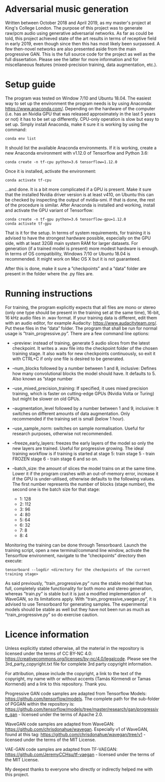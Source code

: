 # Adversarial music generation

Written between October 2018 and April 2019, as my master's project at King's College London. The purpose of this project was to generate raw/pcm audio using generative adversarial networks. As far as could be told, this project achieved state of the art results in terms of receptive field in early 2019, even though since then this has most likely been surpassed. A few then-novel networks are also presented aside from the main progressive GAN. This is the full source code for the project as well as the full dissertation. Please see the latter for more information and for miscellaneous features (mixed-precision training, data augmentation, etc.).

# Setup guide

The program was tested on Window 7/10 and Ubuntu 18.04. The easiest way to set up the
environment the program needs is by using Anaconda: https://www.anaconda.com/.
Depending on the hardware of the computer (i.e. has an Nvidia GPU that was released
approximately in the last 5 years or not) it has to be set up differently. CPU-only operation
is slow but easy to set up. Simply install Anaconda, make it sure it is working by using the
command:

```
conda env list
```

It should list the available Anaconda environments. If it is working, create a new Anaconda
environment with v1.12.0 of Tensorflow and Python 3.6:

```
conda create -n tf-cpu python=3.6 tensorflow=1.12.0
```

Once it is installed, activate the environment:

```
conda activate tf-cpu
```

...and done. It is a bit more complicated if a GPU is present. Make it sure that the installed
Nvidia driver version is at least v410, on Ubuntu this can be checked by inspecting the output
of nvidia-smi. If that is done, the rest of the procedure is similar. After Anaconda is installed and working, install and activate the GPU variant of Tensorflow:

```
conda create -n tf-gpu python=3.6 tensorflow-gpu=1.12.0
conda activate tf-gpu
```

That is it for the setup. In terms of system requirements, for training it is advised to have
the strongest hardware possible, especially on the GPU side, with at least 32GB main system
RAM for larger datasets. For generation (if a trained model is present) more modest hardware
is enough. In terms of OS compatibility, Windows 7/10 or Ubuntu 18.04 is recommended. It
might work on Mac OS X but it is not guaranteed.

After this is done, make it sure a ”checkpoints” and a ”data” folder are present in the folder
where the .py files are.

# Running instructions

For training, the program explicitly expects that all files are mono or stereo (only one type
should be present in the training set at the same time), 16-bit, 16 kHz audio files in .wav
format. If your training data is different, edit them with an audio editor, for example Audacity:
https://www.audacityteam.org/. Put these files in the ”data” folder. The program that shall
be run for normal usage is ”train_progressive.py”. There are a few command line options:

* –preview: instead of training, generate 5 audio slices from the latest checkpoint. It
writes a .wav file into the checkpoint folder of the chosen training stage. It also waits for
new checkpoints continuously, so exit it with CTRL+C if only one file is desired to be
generated.

* –num_blocks followed by a number between 1 and 8, inclusive: Defines how many convolutional blocks the model should have. It defaults to 5. Also known as ”stage number

* –use_mixed_precision_training: If specified, it uses mixed precision training, which is faster
on cutting-edge GPUs (Nvidia Volta or Turing) but might be slower on old GPUs.

* –augmentation_level followed by a number between 1 and 9, inclusive: It switches on
different amounts of data augmentation. Only recommended if the training set is small
(below 1 hour).

* –use_sample_norm: switches on sample normalisation. Useful for research purposes, otherwise not recommended.

* –freeze_early_layers: freezes the early layers of the model so only the new layers are trained.
Useful for progressive growing. The ideal training workflow is if training is started at stage
5: train stage 5 - train FROZEN stage 6 - train stage 6 and so on.

* –batch_size: the amount of slices the model trains on at the same time. Lower it if the
program crashes with an out-of-memory error, increase it if the GPU is under-utilised,
otherwise defaults to the following values. The first number represents the number of
blocks (stage number), the second one is the batch size for that stage:

  * 1: 128
  * 2: 112
  * 3: 96
  * 4: 80
  * 5: 64
  * 6: 32
  * 7: 8
  * 8: 4

Monitoring the training can be done through Tensorboard. Launch the training script, open
a new terminal/command line window, activate the Tensorflow environment, navigate to the
”checkpoints” directory then execute:

```
tensorboard --logdir <directory for the checkpoints of the current training stage>
```

As said previously, ”train_progressive.py” runs the stable model that has full, completely stable
functionality for both mono and stereo generation, whereas ”train.py” is stable but it is just
a modified implementation of WaveGAN, so its limitations apply. With ”train_progressive_vaegan.py”, it is advised to use Tensorboard for generating samples. The experimental models
should be stable as well but they have not been run as much as ”train_progressive.py” so do
exercise caution.

# Licence information

Unless explicitly stated otherwise, all the material in the repository is licensed under the terms of CC BY-NC 4.0: https://creativecommons.org/licenses/by-nc/4.0/legalcode. Please see the 3rd_party_copyright.txt file for complete 3rd party copyright information.

For attribution, please include the copyright, a link to the text of the copyright, my name with or without accents (Tamás Körmendi or Tamas Kormendi) and a link to this repository. Thank you.

Progressive GAN code samples are adapted from Tensorflow Models: https://github.com/tensorflow/models. The complete path for the sub-folder of PGGAN within the repository is: https://github.com/tensorflow/models/tree/master/research/gan/progressive_gan - licensed under the terms of Apache 2.0.

WaveGAN code samples are adapted from WaveGAN: https://github.com/chrisdonahue/wavegan. Especially v1 of WaveGAN, found at this tag: https://github.com/chrisdonahue/wavegan/tree/v1  - licensed under the terms of the MIT License.

VAE-GAN code samples are adapted from TF-VAEGAN: https://github.com/JeremyCCHsu/tf-vaegan - licensed under the terms of the MIT License.

My deepest thanks to everyone who directly or indirectly helped me with this project.